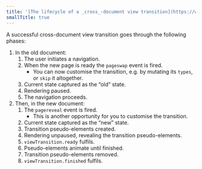 ```yaml
---
title: '[The lifecycle of a _cross_-document view transition](https://www.w3.org/TR/css-view-transitions-2/#lifecycle)'
smallTitle: true
---
```


<div style="text-align: left">

A successful cross-document view transition goes through the following phases:

1. In the old document:
   1. The user initiates a navigation.
   1. When the new page is ready the `pageswap` event is fired.
      - You can now customise the transition, e.g. by mutating its `types`, or `skip` it altogether.
   1. Current state captured as the “old” state.
   1. Rendering paused.
   1. The navigation proceeds.
1. Then, in the new document:
   1. The `pagereveal` event is fired.
      - This is another opportunity for you to customise the transition.
   1. Current state captured as the “new” state.
   1. Transition pseudo-elements created.
   1. Rendering unpaused, revealing the transition pseudo-elements.
   1. `viewTransition.ready` fulfils.
   1. Pseudo-elements animate until finished.
   1. Transition pseudo-elements removed.
   1. `viewTransition.finished` fulfils.

</div>

<style>
   li {
      max-inline-size: none;
   }
</style>
